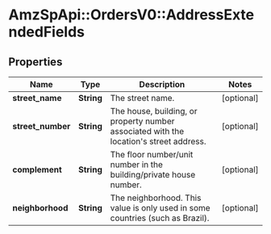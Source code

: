 # AmzSpApi::OrdersV0::AddressExtendedFields

## Properties
Name | Type | Description | Notes
------------ | ------------- | ------------- | -------------
**street_name** | **String** | The street name. | [optional] 
**street_number** | **String** | The house, building, or property number associated with the location&#x27;s street address. | [optional] 
**complement** | **String** | The floor number/unit number in the building/private house number. | [optional] 
**neighborhood** | **String** | The neighborhood. This value is only used in some countries (such as Brazil). | [optional] 

